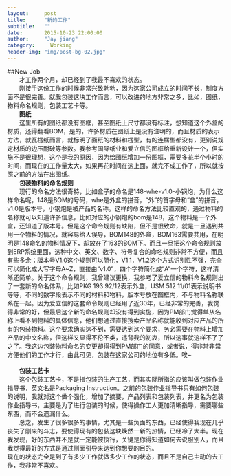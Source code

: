 ```yaml
---
layout:     post
title:      "新的工作"
subtitle:   ""
date:       2015-10-23 22:00:00
author:     "Jay jiang"
category:     Working
header-img: "img/post-bg-02.jpg"
---
```

##New Job  
&emsp;&emsp;才工作两个月，却已经到了我最不喜欢的状态。  
&emsp;&emsp;刚接手这份工作的时候非常兴致勃勃，因为这家公司成立的时间不长，制度方面不是很完善。就我包装这块工作而言，可以改进的地方非常之多，比如，图纸，物料命名规则，包装工艺卡等。  
&emsp;&emsp;**图纸**  
&emsp;&emsp;这里所有的图纸都没有图框，甚至图纸上尺寸都没有标注，想知道这个外盒的材质，还得翻看BOM，是的，许多材质在图纸上是没有注明的，而且材质的表示方法，就瓦楞纸而言，就标明了面纸的材料和楞型，有的连楞型都没有，更别说规定材质的边压耐破等参数。我参考国际纸业和爱立信的图框给重新设计一个，但实施不是很理想，这个是我的原因，因为给图纸增加一份图框，需要多花半个小时的时间，而现在的工作量太大，如果再花时间在这上面，就完不成工作了，所以就按照之前的方法在出图纸。  
&emsp;&emsp;**包装物料的命名规则**   
&emsp;&emsp;现行的命名方法很奇特，比如盒子的命名是148-whe-v1.0-小钢炮，为什么这样命名呢，148是BOM的号码，whe是外盒的拼音，“外”的首字母和“盒”的拼音，v1.0是版本号，小钢炮是被产品的名称。这样的命名方法比较直观的，通过物料的名称就可以知道许多信息，比如对应的小钢炮的bom是148，这个物料是一个外盒，还知道了版本号。但是这个命令规则有缺陷，但不是很致命，就是一旦遇到共用一个物料的情况，就容易给人误导，BOM148的外盒，BOM163需要共用，在明明是148命名的物料情况下，却放在了163的BOM下。而且一旦把这个命令规则放到ERP系统里面，这种中文、英文、数字、符号复合的命名规则非常不方便，而且有些多余；版本号V1.0这个规则可以简化，V1.1，V1.2这个方式识别性不强，完全可以简化成大写字母A~Z，直接由“v1.0”，四个字符简化成“A”一个字符，这样清晰还简单。关于这个命令规则，我曾建议更换，我参考了爱立信的物料命名规则出了一套新的命名体系，比如PKG 193 92/12表示外盒，USM 512 11/01表示说明书等等，不同的数字段表示不同的材料和物料，版本号放在图框内，不与物料名称联系在一起。因为爱立信的这套命令规则已经用了近30年，已经非常的完善，我觉得非常的好，但最后这个新的命名规则却没有得到实施，因为PM部门觉得单从名称上看不到物料的具体信息，他们想通过直接搜索产品名称就能收到对应产品的所有的包装物料。这个要求确实达不到，需要达到这个要求，务必需要在物料上增加产品的中文名称，但这样又显得不伦不类，违背我的初衷，所以这事就这样不了了之了。我这边包装物料命名的变更却得得到PM部门的同意，或者说，得非常非常方便他们的工作才行，由此可见，包装在这家公司的地位有多低。唉~<br />  
&emsp;&emsp;**包装工艺卡**  
&emsp;&emsp;这个包装工艺卡，不是指包装的生产工艺，而其实际所指的应该叫做包装作业指导书，英文名是Packaging Instruction。之前的包装作业指导书只有如何包装的说明，我就对这个做个强化，增加了摘要，产品列表和包装列表，并更名为包装作业指导书，主要是为了进行包装的时候，使得操作工人更加清晰指导，需要哪些东西，而不会遗漏什么。  
&emsp;&emsp;总之，发生了很多很多的事情，尤其是一些负面的东西，已经使得我现在几乎丧失了刚来的斗志，要使得现有的包装这块焕然一新的热情，已经冷了大半。现在我发现，好的东西并不是就一定能被执行，关键是你得知道如何去说服别人，而且我觉得最好的方式是通过侧面引导来达到你想要的目的。  
现在的状态完全是到了有多少工作就做多少工作的状态，而且不是自己主动的去工作，我非常不喜欢。  
